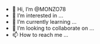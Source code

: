 - 👋 Hi, I’m @MONZO78
- 👀 I’m interested in ...
- 🌱 I’m currently learning ...
- 💞️ I’m looking to collaborate on ...
- 📫 How to reach me ...

<!---
MONZO78/MONZO78 is a ✨ special ✨ repository because its `README.md` (this file) appears on your GitHub profile.
You can click the Preview view link to take a look at your changes.
--->
